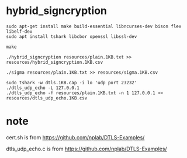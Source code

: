 # hybrid_signcryption

    sudo apt-get install make build-essential libncurses-dev bison flex libelf-dev
    sudo apt install tshark libcbor openssl libssl-dev

    make
    
    ./hybrid_signcryption resources/plain.1KB.txt >> resources/hybrid_signcryption.1KB.csv

    ./sigma resources/plain.1KB.txt >> resources/sigma.1KB.csv

    sudo tshark -w dtls.1KB.cap -i lo 'udp port 23232'
    ./dtls_udp_echo -L 127.0.0.1
    ./dtls_udp_echo -f resources/plain.1KB.txt -n 1 127.0.0.1 >> resources/dtls_udp_echo.1KB.csv

# note

cert.sh is from https://github.com/nplab/DTLS-Examples/

dtls_udp_echo.c is from https://github.com/nplab/DTLS-Examples/
